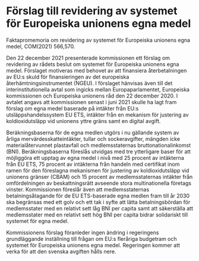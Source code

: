 # Förslag till revidering av systemet för Europeiska unionens egna medel

Faktapromemoria om revidering av systemet för Europeiska unionens egna medel, COM(2021) 566,570.

Den 22 december 2021 presenterade kommissionen ett förslag om revidering av rådets beslut om systemet för Europeiska unionens egna medel. Förslaget motiveras med behovet av att finansiera återbetalningen av EU:s skuld för finansieringen av det europeiska återhämtningsinstrumentet (NGEU). I förslaget hänvisas även till det interinstitutionella avtal som ingicks mellan Europaparlamentet, Europeiska kommissionen och Europeiska unionens råd den 22 december 2020. I avtalet angavs att kommissionen senast i juni 2021 skulle ha lagt fram förslag om egna medel baserade på intäkter från EU:s utsläppshandelssystem EU ETS, intäkter från en mekanism för justering av koldioxidutsläpp vid unionens yttre gräns samt en digital avgift.

Beräkningsbaserna för de egna medlen utgörs i nu gällande system av årliga mervärdesskatteintäkter, tullar och sockeravgifter, mängden icke materialåtervunnet plastavfall och medlemsstaternas bruttonationalinkomst (BNI). Beräkningsbaserna föreslås utvidgas med tre ytterligare baser för att möjliggöra ett upptag av egna medel i nivå med 25 procent av intäkterna från EU ETS, 75 procent av intäkterna från handeln med certifikat inom ramen för den föreslagna mekanismen för justering av koldioxidutsläpp vid unionens gränser (CBAM) och 15 procent av medlemsstaternas intäkter från omfördelningen av beskattningsrätt avseende stora multinationella företags vinster. Kommissionen föreslår även att medlemsstaternas betalningsåtagande för de EU ETS-baserade egna medlen fram till år 2030 ska begränsas med ett golv och ett tak i syfte att lätta betalningsbördan för medlemsstater med en relativt sett låg BNI per capita samt att säkerställa att medlemsstater med en relativt sett hög BNI per capita bidrar solidariskt till systemet för egna medel.

Kommissionens förslag föranleder ingen ändring i regeringens grundläggande inställning till frågan om EU:s fleråriga budgetram och systemet för Europeiska unionens egna medel. Regeringen kommer att verka för att den svenska avgiften hålls nere.
